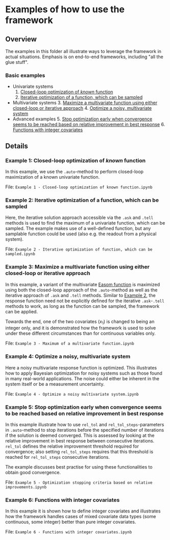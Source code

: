 # Examples of how to use the framework

## Overview
The examples in this folder all illustrate ways to leverage the framework in actual situations. Emphasis is on 
end-to-end frameworks, including "all the glue stuff". 

### Basic examples
* Univariate systems
  1. [Closed-loop optimization of _known_ function](#Example-1:-Closed-loop-optimization-of-_known_-function)
  2. [Iterative optimization of a function, which can be sampled](#Example-2:-Iterative-optimization-of-a-function,-which-can-be-sampled)
* Multivariate systems
  3. [Maximize a multivariate function using either closed-loop or iterative approach](#Example-3:-Maximize-a-multivariate-function-using-either-closed-loop-or-iterative-approach)
  4. [Optimize a noisy, multivariate system](#Example-4:-Optimize-a-noisy,-multivariate-system)
* Advanced examples
  5. [Stop optimization early when convergence seems to be reached based on relative improvement in best response](#Example-5:-Stop-optimization-early-when-convergence-seems-to-be-reached-based-on-relative-improvement-in-best-response)
  6. [Functions with integer covariates](#Example-6:-Functions-with-integer-covariates)
  

## Details

### Example 1: Closed-loop optimization of _known_ function

In this example, we use the `.auto`-method to perform closed-loop maximization of a known univariate function.

File: `Example 1 - Closed-loop optimization of known function.ipynb`

### Example 2: Iterative optimization of a function, which can be sampled
Here, the iterative solution approach accessible via the `.ask` and `.tell` methods is used to find the maximum of a univariate function, which can be sampled. The example makes use of a well-defined function, but any samplable function could be used (also e.g. the readout from a physical system).

File: `Example 2 - Iterative optimization of function, which can be sampled.ipynb`

### Example 3: Maximize a multivariate function using either closed-loop or iterative approach

In this example, a variant of the multivariate [Easom function](https://www.sfu.ca/~ssurjano/easom.html) is maximized using both the closed-loop approach of the `.auto`-method as well as the iterative approach of `.ask` and `.tell` methods. Similar to [Example 2](#Example-2:-Iterative-optimization-of-a-function,-which-can-be-sampled), the response function need not be explicitly defined for the iterative `.ask`-`.tell` methods to work, as long as the function can be sampled, the framework can be applied.

Towards the end, one of the two covariates ($x_1$) is changed to being an integer only, and it is demonstrated how the framework is used to solve under these different circumstances than for continuous variables only.

File: `Example 3 - Maximum of a multivariate function.ipynb`

### Example 4: Optimize a noisy, multivariate system

Here a noisy multivariate response function is optimized. This illustrates how to apply Bayesian optimization for noisy systems such as those found in many real-world applications. The noise could either be inherent in the system itself or be a measurement uncertainty.

File: `Example 4 - Optimize a noisy multivariate system.ipynb`

### Example 5: Stop optimization early when convergence seems to be reached based on relative improvement in best response

In this example illustrate how to use `rel_tol` and `rel_tol_steps`-parameters in `.auto`-method to stop iterations before the specified number of iterations if the solution is deemed converged. This is assessed by looking at the relative improvement in best response between consecutive iterations. `rel_tol` defines the relative improvement threshold required for convergence; also setting `rel_tol_steps` requires that this threshold is reached for `rel_tol_steps` consecutive iterations.

The example discusses best practise for using these functionalities to obtain good convergence.

File: `Example 5 - Optimization stopping criteria based on relative improvements.ipynb`

### Example 6: Functions with integer covariates

In this example it is shown how to define integer covariates and illustrates how the framework handles cases of mixed covariate data types (some continuous, some integer) better than pure integer covariates. 

File: `Example 6 - Functions with integer covariates.ipynb`